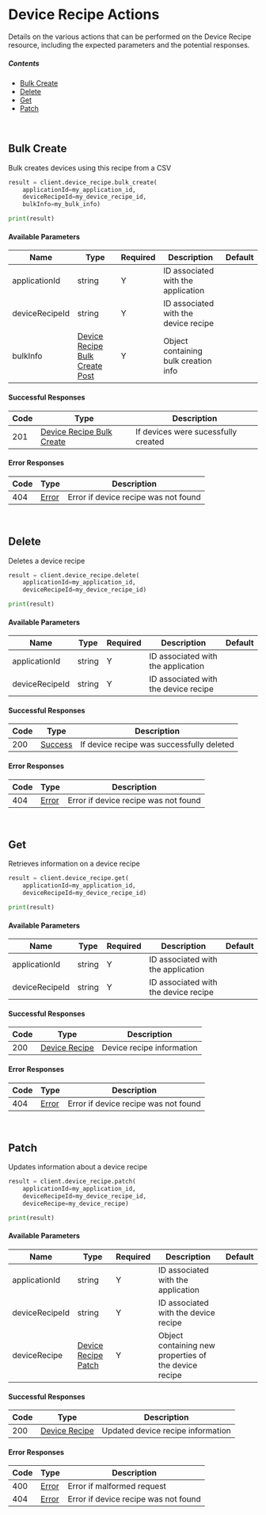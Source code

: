 # Device Recipe Actions

Details on the various actions that can be performed on the
Device Recipe resource, including the expected
parameters and the potential responses.

##### Contents

*   [Bulk Create](#bulk-create)
*   [Delete](#delete)
*   [Get](#get)
*   [Patch](#patch)

<br/>

## Bulk Create

Bulk creates devices using this recipe from a CSV

```python
result = client.device_recipe.bulk_create(
    applicationId=my_application_id,
    deviceRecipeId=my_device_recipe_id,
    bulkInfo=my_bulk_info)

print(result)
```

#### Available Parameters

| Name | Type | Required | Description | Default |
| ---- | ---- | -------- | ----------- | ------- |
| applicationId | string | Y | ID associated with the application |  |
| deviceRecipeId | string | Y | ID associated with the device recipe |  |
| bulkInfo | [Device Recipe Bulk Create Post](_schemas.md#device-recipe-bulk-create-post) | Y | Object containing bulk creation info |  |

#### Successful Responses

| Code | Type | Description |
| ---- | ---- | ----------- |
| 201 | [Device Recipe Bulk Create](_schemas.md#device-recipe-bulk-create) | If devices were sucessfully created |

#### Error Responses

| Code | Type | Description |
| ---- | ---- | ----------- |
| 404 | [Error](_schemas.md#error) | Error if device recipe was not found |

<br/>

## Delete

Deletes a device recipe

```python
result = client.device_recipe.delete(
    applicationId=my_application_id,
    deviceRecipeId=my_device_recipe_id)

print(result)
```

#### Available Parameters

| Name | Type | Required | Description | Default |
| ---- | ---- | -------- | ----------- | ------- |
| applicationId | string | Y | ID associated with the application |  |
| deviceRecipeId | string | Y | ID associated with the device recipe |  |

#### Successful Responses

| Code | Type | Description |
| ---- | ---- | ----------- |
| 200 | [Success](_schemas.md#success) | If device recipe was successfully deleted |

#### Error Responses

| Code | Type | Description |
| ---- | ---- | ----------- |
| 404 | [Error](_schemas.md#error) | Error if device recipe was not found |

<br/>

## Get

Retrieves information on a device recipe

```python
result = client.device_recipe.get(
    applicationId=my_application_id,
    deviceRecipeId=my_device_recipe_id)

print(result)
```

#### Available Parameters

| Name | Type | Required | Description | Default |
| ---- | ---- | -------- | ----------- | ------- |
| applicationId | string | Y | ID associated with the application |  |
| deviceRecipeId | string | Y | ID associated with the device recipe |  |

#### Successful Responses

| Code | Type | Description |
| ---- | ---- | ----------- |
| 200 | [Device Recipe](_schemas.md#device-recipe) | Device recipe information |

#### Error Responses

| Code | Type | Description |
| ---- | ---- | ----------- |
| 404 | [Error](_schemas.md#error) | Error if device recipe was not found |

<br/>

## Patch

Updates information about a device recipe

```python
result = client.device_recipe.patch(
    applicationId=my_application_id,
    deviceRecipeId=my_device_recipe_id,
    deviceRecipe=my_device_recipe)

print(result)
```

#### Available Parameters

| Name | Type | Required | Description | Default |
| ---- | ---- | -------- | ----------- | ------- |
| applicationId | string | Y | ID associated with the application |  |
| deviceRecipeId | string | Y | ID associated with the device recipe |  |
| deviceRecipe | [Device Recipe Patch](_schemas.md#device-recipe-patch) | Y | Object containing new properties of the device recipe |  |

#### Successful Responses

| Code | Type | Description |
| ---- | ---- | ----------- |
| 200 | [Device Recipe](_schemas.md#device-recipe) | Updated device recipe information |

#### Error Responses

| Code | Type | Description |
| ---- | ---- | ----------- |
| 400 | [Error](_schemas.md#error) | Error if malformed request |
| 404 | [Error](_schemas.md#error) | Error if device recipe was not found |

